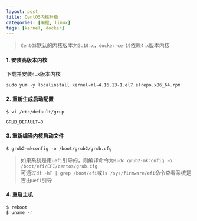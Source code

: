 ```yaml
---
layout: post
title: CentOS内核升级
categories: [编程, linux]
tags: [kernel, docker]
---
```



> `CentOS`默认的内核版本为`3.10.x`，`docker-ce-19`依赖`4.x`版本内核

#### 1. 安装高版本内核
下载并安装`4.x`版本内核
```
sudo yum -y localinstall kernel-ml-4.16.13-1.el7.elrepo.x86_64.rpm
```
#### 2. 重新生成启动配置

```
$ vi /etc/default/grup

GRUB_DEFAULT=0
```
#### 3. 重新编译内核启动文件

```
$ grub2-mkconfig -o /boot/grub2/grub.cfg
```

> 如果系统是用`uefi`引导的，则编译命令为`sudo grub2-mkconfig -o /boot/efi/EFI/centos/grub.cfg`   
> 可通过`df -hT | grep /boot/efi`或`ls /sys/firmware/efi`命令查看系统是否由`uefi`引导

#### 4. 重启主机

```
$ reboot
$ uname -r
```
